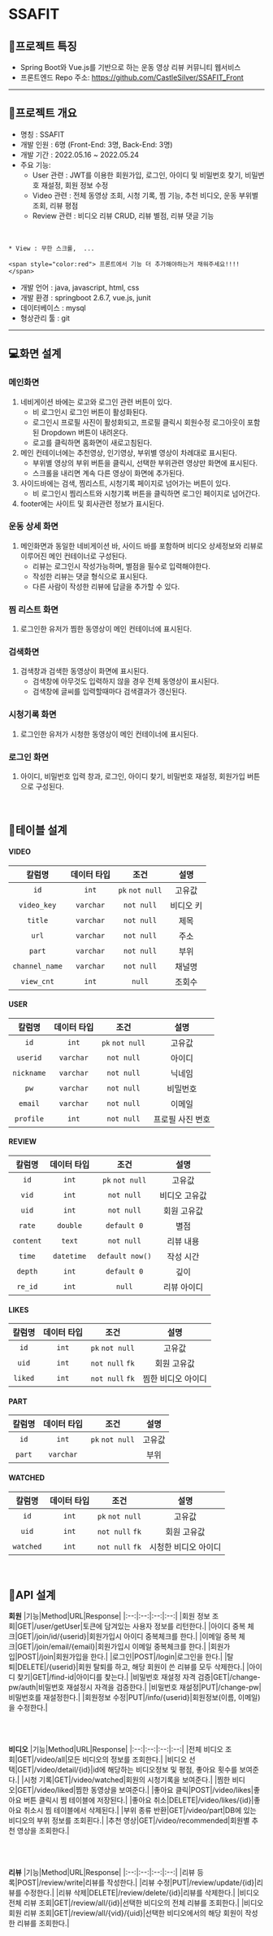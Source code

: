 # SSAFIT
## 📌프로젝트 특징
* Spring Boot와 Vue.js를 기반으로 하는 운동 영상 리뷰 커뮤니티 웹서비스
* 프론트엔드 Repo 주소: https://github.com/CastleSilver/SSAFIT_Front
---

## 📌프로젝트 개요
* 명칭 : SSAFIT
* 개발 인원 : 6명 (Front-End: 3명, Back-End: 3명)
* 개발 기간 : 2022.05.16 ~ 2022.05.24
* 주요 기능:
    * User 관련 : JWT를 이용한 회원가입, 로그인, 아이디 및 비밀번호 찾기, 비밀번호 재설정, 회원 정보 수정
    * Video 관련 : 전체 동영상 조회, 시청 기록, 찜 기능, 추천 비디오, 운동 부위별 조회, 리뷰 평점
    * Review 관련 : 비디오 리뷰 CRUD, 리뷰 별점, 리뷰 댓글 기능
<br/>
    
    * View : 무한 스크롤,  ... 
    
    <span style="color:red"> 프론트에서 기능 더 추가해야하는거 채워주세요!!!! </span>
* 개발 언어 : java, javascript, html, css
* 개발 환경 : springboot 2.6.7, vue.js, junit
* 데이터베이스 : mysql
* 형상관리 툴 : git

---

## 💻화면 설계
### 메인화면
1. 네비게이션 바에는 로고와 로그인 관련 버튼이 있다.
    - 비 로그인시 로그인 버튼이 활성화된다.
    - 로그인시 프로필 사진이 활성화되고, 프로필 클릭시 회원수정 로그아웃이 포함된 Dropdown 버튼이 내려온다.
    - 로고를 클릭하면 홈화면이 새로고침된다.
2. 메인 컨테이너에는 추천영상, 인기영상, 부위별 영상이 차례대로 표시된다.
    - 부위별 영상의 부위 버튼을 클릭시, 선택한 부위관련 영상만 화면에 표시된다.
    - 스크롤을 내리면 계속 다른 영상이 화면에 추가된다.
3. 사이드바에는 검색, 찜리스트, 시청기록 페이지로 넘어가는 버튼이 있다.
    - 비 로그인시 찜리스트와 시청기록 버튼을 클릭하면 로그인 페이지로 넘어간다.
4. footer에는 사이트 및 회사관련 정보가 표시된다.

### 운동 상세 화면
1. 메인화면과 동일한 네비게이션 바, 사이드 바를 포함하며 비디오 상세정보와 리뷰로 이루어진 메인 컨테이너로 구성된다.
    - 리뷰는 로그인시 작성가능하며, 별점을 필수로 입력해야한다.
    - 작성한 리뷰는 댓글 형식으로 표시된다.
    - 다른 사람이 작성한 리뷰에 답글을 추가할 수 있다.

### 찜 리스트 화면
1. 로그인한 유저가 찜한 동영상이 메인 컨테이너에 표시된다.

### 검색화면
1. 검색창과 검색한 동영상이 화면에 표시된다.
    - 검색창에 아무것도 입력하지 않을 경우 전체 동영상이 표시된다.
    - 검색창에 글씨를 입력할때마다 검색결과가 갱신된다.

### 시청기록 화면
1. 로그인한 유저가 시청한 동영상이 메인 컨테이너에 표시된다.

### 로그인 화면
1. 아이디, 비밀번호 입력 창과, 로그인, 아이디 찾기, 비밀번호 재설정, 회원가입 버튼으로 구성된다.

<br/>

## 📂테이블 설계

#### VIDEO
|칼럼명|데이터 타입|조건|설명|
|:--:|:--:|:--:|:--:|
|`id`|`int`|`pk` `not null`|고유값|
|`video_key`|`varchar`|`not null`|비디오 키|
|`title`|`varchar`|`not null`|제목|
|`url`|`varchar`|`not null`|주소|
|`part`|`varchar`|`not null`|부위|
|`channel_name`|`varchar`|`not null`|채널명|
|`view_cnt`|`int`|`null`|조회수|

#### USER
|칼럼명|데이터 타입|조건|설명|
|:--:|:--:|:--:|:--:|
|`id`|`int`|`pk` `not null`|고유값|
|`userid`|`varchar`|`not null`|아이디|
|`nickname`|`varchar`|`not null`|닉네임|
|`pw`|`varchar`|`not null`|비밀번호|
|`email`|`varchar`|`not null`|이메일|
|`profile`|`int`|`not null`|프로필 사진 번호|

#### REVIEW
|칼럼명|데이터 타입|조건|설명|
|:--:|:--:|:--:|:--:|
|`id`|`int`|`pk` `not null`|고유값|
|`vid`|`int`|`not null`|비디오 고유값|
|`uid`|`int`|`not null`|회원 고유값|
|`rate`|`double`|`default 0`|별점|
|`content`|`text`|`not null`|리뷰 내용|
|`time`|`datetime`|`default now()`|작성 시간|
|`depth`|`int`|`default 0`|깊이|
|`re_id`|`int`|`null`|리뷰 아이디|

#### LIKES
|칼럼명|데이터 타입|조건|설명|
|:--:|:--:|:--:|:--:|
|`id`|`int`|`pk` `not null`|고유값|
|`uid`|`int`|`not null` `fk`|회원 고유값|
|`liked`|`int`|`not null` `fk`|찜한 비디오 아이디|

#### PART
|칼럼명|데이터 타입|조건|설명|
|:--:|:--:|:--:|:--:|
|`id`|`int`|`pk` `not null`|고유값|
|`part`|`varchar`||부위|

#### WATCHED
|칼럼명|데이터 타입|조건|설명|
|:--:|:--:|:--:|:--:|
|`id`|`int`|`pk` `not null`|고유값|
|`uid`|`int`|`not null` `fk`|회원 고유값|
|`watched`|`int`|`not null` `fk`|시청한 비디오 아이디|
<br/>

## 📃API 설계
**회원**
|기능|Method|URL|Response|
|:--:|:--:|:--:|:--:|
|회원 정보 조회|GET|/user/getUser|토큰에 담겨있는 사용자 정보를 리턴한다.|
|아이디 중복 체크|GET|/join/id/{userid}|회원가입시 아이디 중복체크를 한다.|
|이메일 중복 체크|GET|/join/email/{email}|회원가입시 이메일 중복체크를 한다.|
|회원가입|POST|/join|회원가입을 한다.|
|로그인|POST|/login|로그인을 한다.|
|탈퇴|DELETE|/{userid}|회원 탈퇴를 하고, 해당 회원이 쓴 리뷰를 모두 삭제한다.|
|아이디 찾기|GET|/find-id|아이디를 찾는다.|
|비밀번호 재설정 자격 검증|GET|/change-pw/auth|비밀번호 재설정시 자격을 검증한다.|
|비밀번호 재설정|PUT|/change-pw|비밀번호를 재설정한다.|
|회원정보 수정|PUT|/info/{userid}|회원정보(이름, 이메일)을 수정한다.|

<br/>
<br/>

**비디오**
|기능|Method|URL|Response|
|:--:|:--:|:--:|:--:|
|전체 비디오 조회|GET|/video/all|모든 비디오의 정보를 조회한다.|
|비디오 선택|GET|/video/detail/{id}|id에 해당하는 비디오정보 및 평점, 좋아요 횟수를 보여준다.|
|시청 기록|GET|/video/watched|회원의 시청기록을 보여준다.|
|찜한 비디오|GET|/video/liked|찜한 동영상을 보여준다.|
|좋아요 클릭|POST|/video/likes|좋아요 버튼 클릭시 찜 테이블에 저장된다.|
|좋아요 취소|DELETE|/video/likes/{id}|좋아요 취소시 찜 테이블에서 삭제된다.|
|부위 종류 반환|GET|/video/part|DB에 있는 비디오의 부위 정보를 조회횐다.|
|추천 영상|GET|/video/recommended|회원별 추천 영상을 조회한다.|


<br/>
<br/>

**리뷰**
|기능|Method|URL|Response|
|:--:|:--:|:--:|:--:|
|리뷰 등록|POST|/review/write|리뷰를 작성한다.|
|리뷰 수정|PUT|/review/update/{id}|리뷰를 수정한다.|
|리뷰 삭제|DELETE|/review/delete/{id}|리뷰를 삭제한다.|
|비디오 전체 리뷰 조회|GET|/review/all/{id}|선택한 비디오의 전체 리뷰를 조회한다.|
|비디오 회원 리뷰 조회|GET|/review/all/{vid}/{uid}|선택한 비디오에서의 해당 회원이 작성한 리뷰를 조회한다.|


<br/>
<br/>
